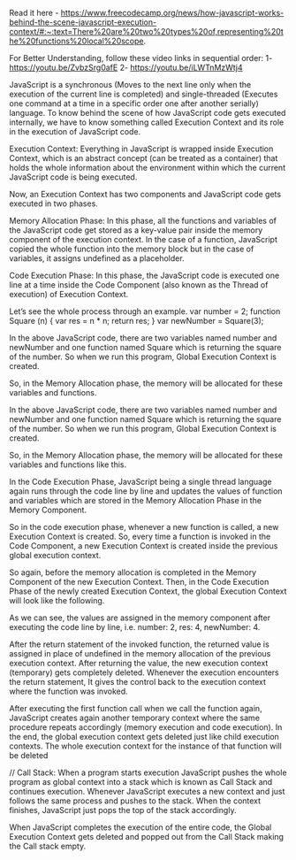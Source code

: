 Read it here -
https://www.freecodecamp.org/news/how-javascript-works-behind-the-scene-javascript-execution-context/#:~:text=There%20are%20two%20types%20of,representing%20the%20functions%20local%20scope.

For Better Understanding, follow these video links in sequential order:
1- https://youtu.be/ZvbzSrg0afE
2- https://youtu.be/iLWTnMzWtj4

JavaScript is a synchronous (Moves to the next line only when the execution of the current line is completed) and single-threaded (Executes one command at a time in a specific order one after another serially) language. To know behind the scene of how JavaScript code gets executed internally, we have to know something called Execution Context and its role in the execution of JavaScript code.

Execution Context: Everything in JavaScript is wrapped inside Execution Context, which is an abstract concept (can be treated as a container) that holds the whole information about the environment within which the current JavaScript code is being executed.

Now, an Execution Context has two components and JavaScript code gets executed in two phases.

Memory Allocation Phase: In this phase, all the functions and variables of the JavaScript code get stored as a key-value pair inside the memory component of the execution context. In the case of a function, JavaScript copied the whole function into the memory block but in the case of variables, it assigns undefined as a placeholder.

Code Execution Phase: In this phase, the JavaScript code is executed one line at a time inside the Code Component (also known as the Thread of execution) of Execution Context. 

Let’s see the whole process through an example.
var number = 2;
function Square (n) {
    var res = n * n;
    return res;
}
var newNumber = Square(3);

In the above JavaScript code, there are two variables named number and newNumber and one function named Square which is returning the square of the number. So when we run this program, Global Execution Context is created.

So, in the Memory Allocation phase, the memory will be allocated for these variables and functions.

In the above JavaScript code, there are two variables named number and newNumber and one function named Square which is returning the square of the number. So when we run this program, Global Execution Context is created.

So, in the Memory Allocation phase, the memory will be allocated for these variables and functions like this.

In the Code Execution Phase, JavaScript being a single thread language again runs through the code line by line and updates the values of function and variables which are stored in the Memory Allocation Phase in the Memory Component.

So in the code execution phase, whenever a new function is called, a new Execution Context is created. So, every time a function is invoked in the Code Component, a new Execution Context is created inside the previous global execution context. 

So again, before the memory allocation is completed in the Memory Component of the new Execution Context. Then, in the Code Execution Phase of the newly created Execution Context, the global Execution Context will look like the following.

As we can see, the values are assigned in the memory component after executing the code line by line, i.e. number: 2, res: 4, newNumber: 4.

After the return statement of the invoked function, the returned value is assigned in place of undefined in the memory allocation of the previous execution context. After returning the value, the new execution context (temporary) gets completely deleted. Whenever the execution encounters the return statement, It gives the control back to the execution context where the function was invoked.

After executing the first function call when we call the function again, JavaScript creates again another temporary context where the same procedure repeats accordingly (memory execution and code execution). In the end, the global execution context gets deleted just like child execution contexts. The whole execution context for the instance of that function will be deleted

// Call Stack: 
When a program starts execution JavaScript pushes the whole program as global context into a stack which is known as Call Stack and continues execution. Whenever JavaScript executes a new context and just follows the same process and pushes to the stack. When the context finishes, JavaScript just pops the top of the stack accordingly.

When JavaScript completes the execution of the entire code, the Global Execution Context gets deleted and popped out from the Call Stack making the Call stack empty.